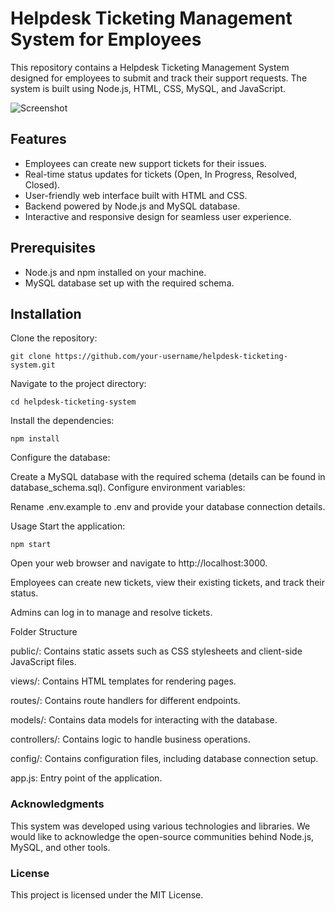 # Helpdesk Ticketing Management System for Employees

This repository contains a Helpdesk Ticketing Management System designed for employees to submit and track their support requests. The system is built using Node.js, HTML, CSS, MySQL, and JavaScript.

![Screenshot](screenshot.png)

## Features

- Employees can create new support tickets for their issues.
- Real-time status updates for tickets (Open, In Progress, Resolved, Closed).
- User-friendly web interface built with HTML and CSS.
- Backend powered by Node.js and MySQL database.
- Interactive and responsive design for seamless user experience.

## Prerequisites

- Node.js and npm installed on your machine.
- MySQL database set up with the required schema.

## Installation

Clone the repository:

    git clone https://github.com/your-username/helpdesk-ticketing-system.git

Navigate to the project directory:

    cd helpdesk-ticketing-system

Install the dependencies:

    npm install

Configure the database:

Create a MySQL database with the required schema (details can be found in database_schema.sql).
Configure environment variables:

Rename .env.example to .env and provide your database connection details.

Usage
Start the application:

    npm start

Open your web browser and navigate to http://localhost:3000.

Employees can create new tickets, view their existing tickets, and track their status.

Admins can log in to manage and resolve tickets.

Folder Structure

public/: Contains static assets such as CSS stylesheets and client-side JavaScript files.

views/: Contains HTML templates for rendering pages.

routes/: Contains route handlers for different endpoints.

models/: Contains data models for interacting with the database.

controllers/: Contains logic to handle business operations.

config/: Contains configuration files, including database connection setup.

app.js: Entry point of the application.

### Acknowledgments

This system was developed using various technologies and libraries. We would like to acknowledge the open-source communities behind Node.js, MySQL, and other tools.

### License

This project is licensed under the MIT License.
